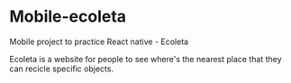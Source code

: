 # Mobile-ecoleta
Mobile project to practice React native - Ecoleta

Ecoleta is a website for people to see where's the nearest place that they can recicle specific objects.

